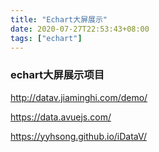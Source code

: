 ```yaml
---
title: "Echart大屏展示"
date: 2020-07-27T22:53:43+08:00
tags: ["echart"]
---
```


### echart大屏展示项目


http://datav.jiaminghi.com/demo/


https://data.avuejs.com/

https://yyhsong.github.io/iDataV/